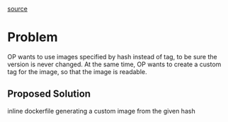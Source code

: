 [source](https://www.reddit.com/r/docker/comments/1fm5eto/customized_image_tag_while_pulling_a_specific/?share_id=YWf17RR5eGDpxG9r7gLI8&utm_content=1&utm_medium=ios_app&utm_name=ioscss&utm_source=share&utm_term=1)

# Problem
OP wants to use images specified by hash instead of tag, to be sure the version is never changed.
At the same time, OP wants to create a custom tag for the image, so that the image is readable.

## Proposed Solution
inline dockerfile generating a custom image from the given hash